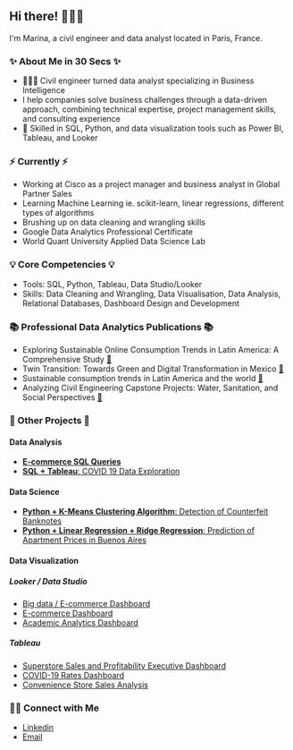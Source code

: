 ## Hi there! 🙋🏻‍♀️
I'm Marina, a civil engineer and data analyst located in Paris, France.

### ✨ About Me in 30 Secs ✨

- 👩🏻‍💻 Civil engineer turned data analyst specializing in Business Intelligence
- I help companies solve business challenges through a data-driven approach, combining technical expertise, project management skills, and consulting experience
- 📝 Skilled in SQL, Python, and data visualization tools such as Power BI, Tableau, and Looker

### ⚡️ Currently ⚡️

- Working at Cisco as a project manager and business analyst in Global Partner Sales
- Learning Machine Learning ie. scikit-learn, linear regressions, different types of algorithms
- Brushing up on data cleaning and wrangling skills
- Google Data Analytics Professional Certificate
- World Quant University Applied Data Science Lab

### 💡 Core Competencies 💡

- Tools: SQL, Python, Tableau, Data Studio/Looker
- Skills: Data Cleaning and Wrangling, Data Visualisation, Data Analysis, Relational Databases, Dashboard Design and Development

### 📚 Professional Data Analytics Publications 📚
- Exploring Sustainable Online Consumption Trends in Latin America: A Comprehensive Study [🔗](https://meli-sustentabilidad-bucket.s3.amazonaws.com/Tendencias_Impacto_Positivo_LATAM_es_2023_4c596e7394.pdf?updated_at=2023-08-01T14:01:26.385Z)
- Twin Transition: Towards Green and Digital Transformation in Mexico [🔗](https://20529227.fs1.hubspotusercontent-na1.net/hubfs/20529227/Twin%20Transition%20-%20Descagable.pdf)
- Sustainable consumption trends in Latin America and the world [🔗](https://www.linkedin.com/pulse/tendencias-de-consumo-responsable-en-am%2525C3%2525A9rica-latina-y-el-mundo%3FtrackingId=4XJ32BnDwFdEQm7cTfECIw%253D%253D/?trackingId=4XJ32BnDwFdEQm7cTfECIw%3D%3D)
- Analyzing Civil Engineering Capstone Projects: Water, Sanitation, and Social Perspectives [🔗](https://drive.google.com/file/d/1pUGFO_Igvg93pZoCMdHccKg8_qtJOkP8/view?usp=sharing)

### 🔎 Other Projects 🔎

#### Data Analysis 
- [**E-commerce SQL Queries**](https://github.com/marinarivosecchi/Ecommerce-SQL-Queries/tree/main)
- [**SQL + Tableau**: COVID 19 Data Exploration](https://github.com/marinarivosecchi/COVID-19-Data-Exploration/blob/main/COVID-19-Data-Exploration.sql)

#### Data Science 
- [**Python + K-Means Clustering Algorithm**: Detection of Counterfeit Banknotes](https://github.com/marinarivosecchi/Detection-of-Counterfeit-Banknotes/blob/main/Counterfeit_Banknotes.ipynb)
- [**Python + Linear Regression + Ridge Regression**: Prediction of Apartment Prices in Buenos Aires](https://github.com/marinarivosecchi/Prediction-of-Apartment-Prices-in-Buenos-Aires/blob/main/Buenos%20Aires%20Housing.ipynb)

#### Data Visualization
##### Looker / Data Studio
- [Big data / E-commerce Dashboard](https://lookerstudio.google.com/reporting/e07b3e88-f014-41ea-b9cf-40da0aaa471f)
- [E-commerce Dashboard](https://lookerstudio.google.com/reporting/584cfacc-2f35-46c5-bc6a-103ee15be049)
- [Academic Analytics Dashboard](https://lookerstudio.google.com/reporting/e5e646dc-adae-4b8a-8b8a-16e8922fd6ac)
##### Tableau
- [Superstore Sales and Profitability Executive Dashboard](https://public.tableau.com/views/Leaerningpractice2/Executiveoverview?:language=es-ES&:display_count=n&:origin=viz_share_link)
- [COVID-19 Rates Dashboard](https://public.tableau.com/views/CovidDashboard_16551635708720/Dashboard1?:language=es-ES&:display_count=n&:origin=viz_share_link)
- [Convenience Store Sales Analysis](https://public.tableau.com/views/Conveniencestore-Overview/Conveniencestore-Overview?:language=es-ES&:display_count=n&:origin=viz_share_link)

### 🙌🏻 Connect with Me

- [Linkedin](https://www.linkedin.com/in/marina-rivosecchi/)
- [Email](mailto:marinarivosecchi@gmail.com)


